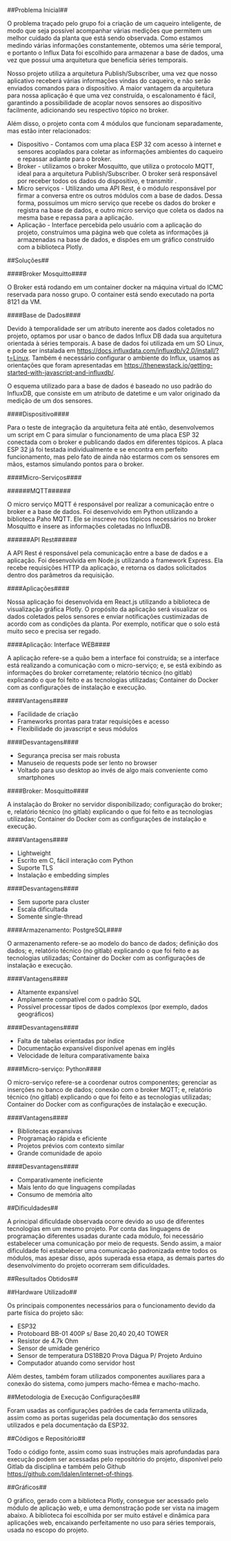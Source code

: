 ##Problema Inicial##

O problema traçado pelo grupo foi a criação de um caqueiro inteligente, de modo que seja possível acompanhar várias medições que permitem um melhor cuidado da planta que está sendo observada. Como estamos medindo várias informações constantemente, obtemos uma série temporal, e portanto o Influx Data foi escolhido para armazenar a base de dados, uma vez que possui uma arquitetura que beneficia séries temporais.

Nosso projeto utiliza a arquitetura Publish/Subscriber, uma vez que nosso aplicativo receberá várias informações vindas do caqueiro, e não serão enviados comandos para o dispositivo. A maior vantagem da arquitetura para nossa aplicação é que uma vez construída, o escalonamento é fácil, garantindo a possibilidade de acoplar novos sensores ao dispositivo facilmente, adicionando seu respectivo tópico no broker.

Além disso, o projeto conta com 4 módulos que funcionam separadamente, mas estão inter relacionados:

- Dispositivo - Contamos com uma placa ESP 32 com acesso à internet e sensores acoplados para coletar as informações ambientes do caqueiro e repassar adiante para o broker.
- Broker - utilizamos o broker Mosquitto, que utiliza o protocolo MQTT, ideal para a arquitetura Publish/Subscriber. O broker será responsável por receber todos os dados do dispositivo, e transmitir .
- Micro serviços - Utilizando uma API Rest, é o módulo responsável por firmar a conversa entre os outros módulos com a base de dados. Dessa forma, possuímos um micro serviço que recebe os dados do broker e registra na base de dados, e outro micro serviço que coleta os dados na mesma base e repassa para a aplicação.
- Aplicação - Interface percebida pelo usuário com a aplicação do projeto, construímos uma página web que coleta as informações já armazenadas na base de dados, e dispões em um gráfico construído com a biblioteca Plotly.

##Soluções##

####Broker Mosquitto####

O Broker está rodando em um container docker na máquina virtual do ICMC reservada para nosso grupo. O container está sendo executado na porta 8121 da VM.

####Base de Dados####

Devido à temporalidade ser um atributo inerente aos dados coletados no projeto, optamos por usar o banco de dados Influx DB dada sua arquitetura orientada à séries temporais. A base de dados foi utilizada em um SO Linux, e pode ser instalada em <https://docs.influxdata.com/influxdb/v2.0/install/?t=Linux>. Também é necessário configurar o ambiente do Influx, usamos as orientações que foram apresentadas em <https://thenewstack.io/getting-started-with-javascript-and-influxdb/>.

O esquema utilizado para a base de dados é baseado no uso padrão do InfluxDB, que consiste em um atributo de datetime e um valor originado da medição de um dos sensores.

####Dispositivo####

Para o teste de integração da arquitetura feita até então, desenvolvemos um script em C para simular o funcionamento de uma placa ESP 32 conectada com o broker e publicando dados em diferentes tópicos. A placa ESP 32 já foi testada individualmente e se encontra em perfeito funcionamento, mas pelo fato de ainda não estarmos com os sensores em mãos, estamos simulando pontos para o broker.

####Micro-Serviços####

######MQTT######

O micro serviço MQTT é responsável por realizar a comunicação entre o broker e a base de dados. Foi desenvolvido em Python utilizando a biblioteca Paho MQTT. Ele se inscreve nos tópicos necessários no broker Mosquitto e insere as informações coletadas no InfluxDB.

######API Rest######

A API Rest é responsável pela comunicação entre a base de dados e a aplicação. Foi desenvolvida em Node.js utilizando a framework Express. Ela recebe requisições HTTP da aplicação, e retorna os dados solicitados dentro dos parâmetros da requisição.

####Aplicações####

Nossa aplicação foi desenvolvida em React.js utilizando a biblioteca de visualização gráfica Plotly. O propósito da aplicação será visualizar os dados coletados pelos sensores e enviar notificações custimizadas de acordo com as condições da planta. Por exemplo, notificar que o solo está muito seco e precisa ser regado.

####Aplicação: Interface WEB####

A aplicação refere-se a quão bem a interface foi construída; se a interface está realizando a comunicação com o micro-serviço; e, se está exibindo as informações do broker corretamente; relatório técnico (no gitlab) explicando o que foi feito e as tecnologias utilizadas; Container do Docker com as configurações de instalação e execução.

####Vantagens####

- Facilidade de criação
- Frameworks prontas para tratar requisições e acesso
- Flexibilidade do javascript e seus módulos

####Desvantagens####

- Segurança precisa ser mais robusta
- Manuseio de requests pode ser lento no browser
- Voltado para uso desktop ao invés de algo mais conveniente como smartphones

####Broker: Mosquitto####

A instalação do Broker no servidor disponibilizado; configuração do broker; e, relatório técnico (no gitlab) explicando o que foi feito e as tecnologias utilizadas; Container do Docker com as configurações de instalação e execução.

####Vantagens####

- Lightweight
- Escrito em C, fácil interação com Python
- Suporte TLS
- Instalação e embedding simples

####Desvantagens####

- Sem suporte para cluster
- Escala dificultada
- Somente single-thread

####Armazenamento: PostgreSQL####

O armazenamento refere-se ao modelo do banco de dados; definição dos dados; e, relatório técnico (no gitlab) explicando o que foi feito e as tecnologias utilizadas; Container do Docker com as configurações de instalação e execução.

####Vantagens####

- Altamente expansível
- Amplamente compatível com o padrão SQL
- Possível processar tipos de dados complexos (por exemplo, dados geográficos)

####Desvantagens####

- Falta de tabelas orientadas por índice
- Documentação expansível disponível apenas em inglês
- Velocidade de leitura comparativamente baixa

####Micro-serviço: Python####

O micro-serviço refere-se a coordenar outros componentes; gerenciar as inserções no banco de dados; conexão com o broker MQTT; e, relatório técnico (no gitlab) explicando o que foi feito e as tecnologias utilizadas; Container do Docker com as configurações de instalação e execução.

####Vantagens####

- Bibliotecas expansivas
- Programação rápida e eficiente
- Projetos prévios com contexto similar
- Grande comunidade de apoio

####Desvantagens####

- Comparativamente ineficiente
- Mais lento do que linguagens compiladas
- Consumo de memória alto

##Dificuldades##

A principal dificuldade observada ocorre devido ao uso de diferentes tecnologias em um mesmo projeto. Por conta das linguagens de programação diferentes usadas durante cada módulo, foi necessário estabelecer uma comunicação por meio de requests. Sendo assim, a maior dificuldade foi estabelecer uma comunicação padronizada entre todos os módulos, mas apesar disso, após superada essa etapa, as demais partes do desenvolvimento do projeto ocorreram sem dificuldades.

##Resultados Obtidos##

##Hardware Utilizado##

Os principais componentes necessários para o funcionamento devido da parte física do projeto são:

- ESP32
- Protoboard BB-01 400P s/ Base 20,40 20,40 TOWER
- Resistor de 4.7k Ohm
- Sensor de umidade genérico
- Sensor de temperatura DS18B20 Prova Dágua P/ Projeto Arduino
- Computador atuando como servidor host

Além destes, também foram utilizados componentes auxiliares para a conexão do sistema, como jumpers macho-fêmea e macho-macho.

##Metodologia de Execução Configurações##

Foram usadas as configurações padrões de cada ferramenta utilizada, assim como as portas sugeridas pela documentação dos sensores utilizados e pela documentação da ESP32.

##Códigos e Repositório##

Todo o código fonte, assim como suas instruções mais aprofundadas para execução podem ser acessadas pelo repositório do projeto, disponível pelo Gitlab da disciplina e também pelo Github <https://github.com/Idalen/internet-of-things>.

##Gráficos##

O gráfico, gerado com a biblioteca Plotly, consegue ser acessado pelo módulo de aplicação web, e uma demonstração pode ser vista na imagem abaixo. A biblioteca foi escolhida por ser muito estável e dinâmica para aplicações web, encaixando perfeitamente no uso para séries temporais, usada no escopo do projeto.
